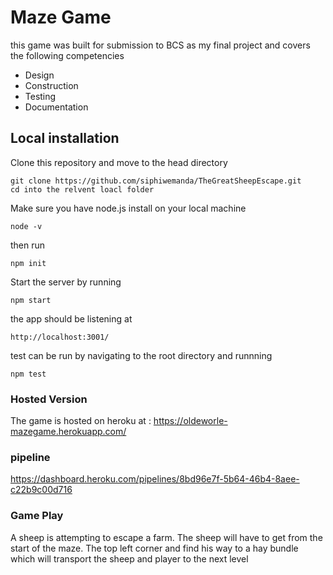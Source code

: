 # Maze Game
this game was built for submission to BCS as my final project 
and covers the following competencies 
* Design
* Construction
* Testing
* Documentation

## Local installation

Clone this repository and move to the head directory
```
git clone https://github.com/siphiwemanda/TheGreatSheepEscape.git
cd into the relvent loacl folder 
```

Make sure you have node.js install on your local machine 

```
node -v
```
then run 

```
npm init
```
Start the server by running 
```
npm start 
```

the app should be listening at 

```
http://localhost:3001/
```
test can be run by navigating to the root directory and runnning 

```
npm test
```
### Hosted Version 

The game is hosted on heroku at : https://oldeworle-mazegame.herokuapp.com/

### pipeline 
https://dashboard.heroku.com/pipelines/8bd96e7f-5b64-46b4-8aee-c22b9c00d716

### Game Play 
A sheep is attempting to escape a farm. The sheep will have to get from the start of the maze. The top left corner and find his way to a hay bundle which will transport the sheep and player to the next level 
